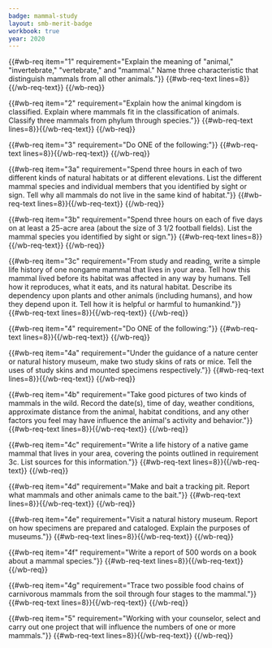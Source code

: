 ```yaml
---
badge: mammal-study
layout: smb-merit-badge
workbook: true
year: 2020
---
```



{{#wb-req item="1" requirement="Explain the meaning of "animal," "invertebrate," "vertebrate," and "mammal." Name three characteristic that distinguish mammals from all other animals."}}
{{#wb-req-text lines=8}}{{/wb-req-text}}
{{/wb-req}}

{{#wb-req item="2" requirement="Explain how the animal kingdom is classified. Explain where mammals fit in the classification of animals. Classify three mammals from phylum through species."}}
{{#wb-req-text lines=8}}{{/wb-req-text}}
{{/wb-req}}

{{#wb-req item="3" requirement="Do ONE of the following:"}}
{{#wb-req-text lines=8}}{{/wb-req-text}}
{{/wb-req}}

{{#wb-req item="3a" requirement="Spend three hours in each of two different kinds of natural habitats or at different elevations. List the different mammal species and individual members that you identified by sight or sign. Tell why all mammals do not live in the same kind of habitat."}}
{{#wb-req-text lines=8}}{{/wb-req-text}}
{{/wb-req}}

{{#wb-req item="3b" requirement="Spend three hours on each of five days on at least a 25-acre area (about the size of 3 1/2 football fields). List the mammal species you identified by sight or sign."}}
{{#wb-req-text lines=8}}{{/wb-req-text}}
{{/wb-req}}

{{#wb-req item="3c" requirement="From study and reading, write a simple life history of one nongame mammal that lives in your area. Tell how this mammal lived before its habitat was affected in any way by humans. Tell how it reproduces, what it eats, and its natural habitat. Describe its dependency upon plants and other animals (including humans), and how they depend upon it. Tell how it is helpful or harmful to humankind."}}
{{#wb-req-text lines=8}}{{/wb-req-text}}
{{/wb-req}}

{{#wb-req item="4" requirement="Do ONE of the following:"}}
{{#wb-req-text lines=8}}{{/wb-req-text}}
{{/wb-req}}

{{#wb-req item="4a" requirement="Under the guidance of a nature center or natural history museum, make two study skins of rats or mice. Tell the uses of study skins and mounted specimens respectively."}}
{{#wb-req-text lines=8}}{{/wb-req-text}}
{{/wb-req}}

{{#wb-req item="4b" requirement="Take good pictures of two kinds of mammals in the wild. Record the date(s), time of day, weather conditions, approximate distance from the animal, habitat conditions, and any other factors you feel may have influence the animal's activity and behavior."}}
{{#wb-req-text lines=8}}{{/wb-req-text}}
{{/wb-req}}

{{#wb-req item="4c" requirement="Write a life history of a native game mammal that lives in your area, covering the points outlined in requirement 3c. List sources for this information."}}
{{#wb-req-text lines=8}}{{/wb-req-text}}
{{/wb-req}}

{{#wb-req item="4d" requirement="Make and bait a tracking pit. Report what mammals and other animals came to the bait."}}
{{#wb-req-text lines=8}}{{/wb-req-text}}
{{/wb-req}}

{{#wb-req item="4e" requirement="Visit a natural history museum. Report on how specimens are prepared and cataloged. Explain the purposes of museums."}}
{{#wb-req-text lines=8}}{{/wb-req-text}}
{{/wb-req}}

{{#wb-req item="4f" requirement="Write a report of 500 words on a book about a mammal species."}}
{{#wb-req-text lines=8}}{{/wb-req-text}}
{{/wb-req}}

{{#wb-req item="4g" requirement="Trace two possible food chains of carnivorous mammals from the soil through four stages to the mammal."}}
{{#wb-req-text lines=8}}{{/wb-req-text}}
{{/wb-req}}

{{#wb-req item="5" requirement="Working with your counselor, select and carry out one project that will influence the numbers of one or more mammals."}}
{{#wb-req-text lines=8}}{{/wb-req-text}}
{{/wb-req}}
